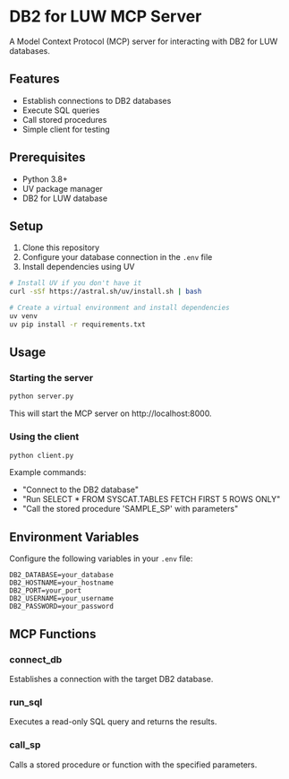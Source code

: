 # DB2 for LUW MCP Server

A Model Context Protocol (MCP) server for interacting with DB2 for LUW databases.

## Features

- Establish connections to DB2 databases
- Execute SQL queries
- Call stored procedures
- Simple client for testing

## Prerequisites

- Python 3.8+
- UV package manager
- DB2 for LUW database

## Setup

1. Clone this repository
2. Configure your database connection in the `.env` file
3. Install dependencies using UV

```bash
# Install UV if you don't have it
curl -sSf https://astral.sh/uv/install.sh | bash

# Create a virtual environment and install dependencies
uv venv
uv pip install -r requirements.txt
```

## Usage

### Starting the server

```bash
python server.py
```

This will start the MCP server on http://localhost:8000.

### Using the client

```bash
python client.py
```

Example commands:
- "Connect to the DB2 database"
- "Run SELECT * FROM SYSCAT.TABLES FETCH FIRST 5 ROWS ONLY"
- "Call the stored procedure 'SAMPLE_SP' with parameters"

## Environment Variables

Configure the following variables in your `.env` file:

```
DB2_DATABASE=your_database
DB2_HOSTNAME=your_hostname
DB2_PORT=your_port
DB2_USERNAME=your_username
DB2_PASSWORD=your_password
```

## MCP Functions

### connect_db
Establishes a connection with the target DB2 database.

### run_sql
Executes a read-only SQL query and returns the results.

### call_sp
Calls a stored procedure or function with the specified parameters.

